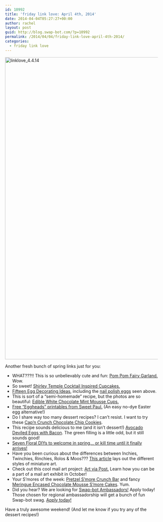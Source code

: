 ```yaml
---
id: 10992
title: 'friday link love: April 4th, 2014'
date: 2014-04-04T05:27:27+00:00
author: rachel
layout: post
guid: http://blog.swap-bot.com/?p=10992
permalink: /2014/04/04/friday-link-love-april-4th-2014/
categories:
  - friday link love
---
```

[<img src="http://blog.swap-bot.com/wp-content/uploads/2014/04/linklove_4.4.14.jpg" alt="linklove_4.4.14" width="600" height="992" class="alignnone size-full wp-image-11005" />](http://blog.swap-bot.com/wp-content/uploads/2014/04/linklove_4.4.14.jpg)

Another fresh bunch of spring links just for you:

  * WHAT???!! This is so unbelievably cute and fun: [Pom Pom Fairy Garland.](http://raisinguprubies.blogspot.com/2014/03/pompom-fairy-garland.html) Wow.
  * So sweet! [Shirley Temple Cocktail Inspired Cupcakes.](http://www.sprinklebakes.com/2014/03/shirley-temple-cocktail-inspired.html)
  * [Fifteen Egg Decorating Ideas](http://yesmissy.com/15-easter-egg-decorating-ideas/), including the [nail polish eggs](http://littleinspiration.com/2014/02/diy-nail-polish-easter-eggs.html) seen above.
  * This is sort of a &#8220;semi-homemade&#8221; recipe, but the photos are so beautiful: [Edible White Chocolate Mint Mousse Cups.](http://www.oh-sopretty.com/2014/03/edible-white-chocolate-mint-mousse-cups/#.Uz32sl40PeI)
  * [Free &#8220;Eggheads&#8221; printables from Sweet Paul.](http://www.sweetpaulmag.com/crafts/eggheads-with-free-printables) (An easy no-dye Easter egg alternative!)
  * Do I share way too many dessert recipes? I can&#8217;t resist. I want to try these [Cap&#8217;n Crunch Chocolate Chip Cookies](http://ohjoy.blogs.com/my_weblog/2014/03/recipe-captain-crunch-chocolate-chip-cookies.html).
  * This recipe sounds delicious to me (and it isn&#8217;t dessert!) [Avocado Deviled Eggs with Bacon](http://www.aspicyperspective.com/2014/03/avocado-deviled-eggs-with-bacon.html). The green filling is a little odd, but it still sounds good!
  * [Seven Floral DIYs to welcome in spring&#8230; or kill time until it finally arrives!](http://www.bustle.com/articles/18908-7-floral-diys-to-welcome-in-spring-or-to-kill-time-until-it-finally-arrives)
  * Have you been curious about the differences between Inchies, Twinchies, Rinchies, Rolos & Moos??? [This article](http://www.cafemom.com/group/89003/forums/read/13687414/Inchies_Twinchies_Rinchies_Rolos_Moos_Oh_My) lays out the different styles of miniature art. 
  * Check out this cool mail art project: [Art via Post.](http://www.artviapost.com) Learn how you can be a part of a mail art exhibit in October!
  * Your S&#8217;mores of the week: [Pretzel S&#8217;more Crunch Bar](http://www.pinterest.com/pin/99994054200994790/) and fancy [Meringue Encased Chocolate Mousse S&#8217;more Cakes](http://www.pinterest.com/pin/99994054200923793/). Yum.
  * Did you hear? We are looking for [Swap-bot Ambassadors!](http://blog.swap-bot.com/2014/04/02/apply-to-be-a-swap-bot-ambassador/) Apply today! Those chosen for regional ambassadorship will get a bunch of fun Swap-bot swag. [Apply today!](http://blog.swap-bot.com/2014/04/02/apply-to-be-a-swap-bot-ambassador/)

Have a truly awesome weekend! (And let me know if you try any of the dessert recipes!)